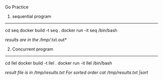Go Practice

1. sequential program
----------------------
  cd seq
  docker build -t seq .
  docker run -it seq /bin/bash

*results are in the /tmp/*.txt.out*

2. Concurrent program
----------------------
  cd llel
  docker build -t llel .
  docker run -it llel /bin/bash

*result file is in /tmp/results.txt
For sorted order cat /tmp/results.txt |sort*
